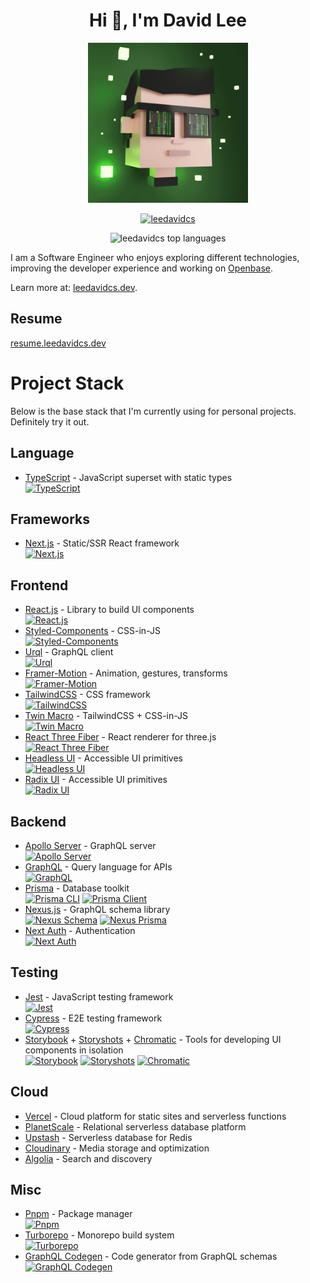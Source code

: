 <h1 align="center">Hi 👋, I'm David Lee</h1>

<p align="center">
  <img alt="leedavidcs" src="./static/gifs/Miniteller-David.gif" height="256" width="256" />
</p>

<p align="center">
  <a href="https://github.com/ryo-ma/github-profile-trophy">
    <img alt="leedavidcs" src="https://github-profile-trophy.vercel.app/?username=leedavidcs&theme=onedark" width="660" />
  </a>
</p>

<p align="center">
  <img alt="leedavidcs top languages" src="https://github-readme-stats.vercel.app/api/top-langs/?username=leedavidcs&layout=compact&theme=onedark" />
</p>

I am a Software Engineer who enjoys exploring different technologies, improving the developer experience and working on [Openbase](https://openbase.com).

Learn more at: [leedavidcs.dev](https://leedavidcs.dev).

## Resume
[resume.leedavidcs.dev](https://resume.leedavidcs.dev)

# Project Stack
Below is the base stack that I'm currently using for personal projects. Definitely try it out.

## Language
* [TypeScript](https://www.typescriptlang.org/) - JavaScript superset with static types  
[![TypeScript](https://img.shields.io/npm/v/typescript)](https://www.npmjs.com/package/typescript)

## Frameworks
* [Next.js](https://nextjs.org/) - Static/SSR React framework  
[![Next.js](https://img.shields.io/npm/v/next)](https://www.npmjs.com/package/next)

## Frontend
* [React.js](https://reactjs.org/) - Library to build UI components  
[![React.js](https://img.shields.io/npm/v/react)](https://www.npmjs.com/package/react)
* [Styled-Components](https://styled-components.com/) - CSS-in-JS  
[![Styled-Components](https://img.shields.io/npm/v/styled-components)](https://www.npmjs.com/package/styled-components)
* [Urql](https://formidable.com/open-source/urql/) - GraphQL client  
[![Urql](https://img.shields.io/npm/v/urql)](https://www.npmjs.com/package/urql)
* [Framer-Motion](https://www.framer.com/docs/) - Animation, gestures, transforms  
[![Framer-Motion](https://img.shields.io/npm/v/framer-motion)](https://www.npmjs.com/package/framer-motion)
* [TailwindCSS](https://tailwindcss.com/) - CSS framework  
[![TailwindCSS](https://img.shields.io/npm/v/tailwindcss)](https://www.npmjs.com/package/tailwindcss)
* [Twin Macro](https://github.com/ben-rogerson/twin.macro) - TailwindCSS + CSS-in-JS  
[![Twin Macro](https://img.shields.io/npm/v/twin.macro)](https://www.npmjs.com/package/twin.macro)
* [React Three Fiber](https://docs.pmnd.rs/react-three-fiber/getting-started/introduction) - React renderer for three.js  
[![React Three Fiber](https://img.shields.io/npm/v/@react-three/fiber)](https://www.npmjs.com/package/@react-three/fiber)
* [Headless UI](https://headlessui.dev/) - Accessible UI primitives  
[![Headless UI](https://img.shields.io/npm/v/@headlessui/react)](https://www.npmjs.com/package/@headlessui/react)
* [Radix UI](https://www.radix-ui.com/) - Accessible UI primitives  
[![Radix UI](https://img.shields.io/npm/v/@radix-ui/react-accordion)](https://www.npmjs.com/package/@radix-ui/react-accordion)

## Backend
* [Apollo Server](https://www.apollographql.com/docs/apollo-server/) - GraphQL server  
[![Apollo Server](https://img.shields.io/npm/v/apollo-server-micro)](https://www.npmjs.com/package/apollo-server-micro)
* [GraphQL](https://graphql.org/) - Query language for APIs  
[![GraphQL](https://img.shields.io/npm/v/graphql)](https://www.npmjs.com/package/graphql)
* [Prisma](https://www.prisma.io/) - Database toolkit  
[![Prisma CLI](https://img.shields.io/npm/v/@prisma/cli)](https://www.npmjs.com/package/prisma)
[![Prisma Client](https://img.shields.io/npm/v/@prisma/client)](https://www.npmjs.com/package/@prisma/client)
* [Nexus.js](https://nexusjs.org/) - GraphQL schema library  
[![Nexus Schema](https://img.shields.io/npm/v/nexus)](https://www.npmjs.com/package/nexus)
[![Nexus Prisma](https://img.shields.io/npm/v/nexus-prisma)](https://www.npmjs.com/package/nexus-prisma)
* [Next Auth](https://next-auth.js.org/) - Authentication  
[![Next Auth](https://img.shields.io/npm/v/next-auth)](https://www.npmjs.com/package/next-auth)

## Testing
* [Jest](https://jestjs.io/) - JavaScript testing framework  
[![Jest](https://img.shields.io/npm/v/jest)](https://www.npmjs.com/package/jest)
* [Cypress](https://www.cypress.io/) - E2E testing framework  
[![Cypress](https://img.shields.io/npm/v/cypress)](https://www.npmjs.com/package/cypress)
* [Storybook](https://storybook.js.org/) + [Storyshots](https://storybook.js.org/docs/react/workflows/snapshot-testing) + [Chromatic](https://www.chromatic.com/) - Tools for developing UI components in isolation  
[![Storybook](https://img.shields.io/npm/v/storybook)](https://www.npmjs.com/package/storybook)
[![Storyshots](https://img.shields.io/npm/v/@storybook/addon-storyshots)](https://www.npmjs.com/package/@storybook/addon-storyshots)
[![Chromatic](https://img.shields.io/npm/v/chromatic)](https://www.npmjs.com/package/chromatic)

## Cloud
* [Vercel](https://vercel.com) - Cloud platform for static sites and serverless functions
* [PlanetScale](https://planetscale.com/) - Relational serverless database platform
* [Upstash](https://upstash.com/) - Serverless database for Redis
* [Cloudinary](https://cloudinary.com/) - Media storage and optimization
* [Algolia](https://www.algolia.com/) - Search and discovery

## Misc
* [Pnpm](https://pnpm.io/) - Package manager  
[![Pnpm](https://img.shields.io/npm/v/pnpm)](https://www.npmjs.com/package/pnpm)
* [Turborepo](https://turborepo.org/) - Monorepo build system  
[![Turborepo](https://img.shields.io/npm/v/turbo)](https://www.npmjs.com/package/turbo)
* [GraphQL Codegen](https://www.graphql-code-generator.com/) - Code generator from GraphQL schemas  
[![GraphQL Codegen](https://img.shields.io/npm/v/@graphql-codegen/cli)](https://www.npmjs.com/package/@graphql-codegen/cli)
